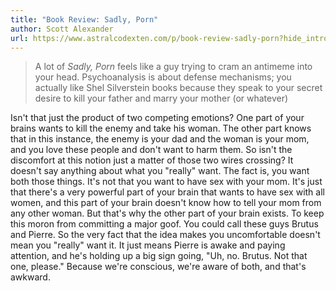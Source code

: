 ```yaml
---
title: "Book Review: Sadly, Porn"
author: Scott Alexander
url: https://www.astralcodexten.com/p/book-review-sadly-porn?hide_intro_popup=true
---
```


> A lot of *Sadly, Porn* feels like a guy trying to cram an antimeme into your head. Psychoanalysis is about defense mechanisms; you actually like Shel Silverstein books because they speak to your secret desire to kill your father and marry your mother (or whatever)

Isn't that just the product of two competing emotions? One part of your brains wants to kill the enemy and take his woman. The other part knows that in this instance, the enemy is your dad and the woman is your mom, and you love these people and don't want to harm them. So isn't the discomfort at this notion just a matter of those two wires crossing? It doesn't say anything about what you "really" want. The fact is, you want both those things. It's not that you want to have sex with your mom. It's just that there's a very powerful part of your brain that wants to have sex with all women, and this part of your brain doesn't know how to tell your mom from any other woman. But that's why the other part of your brain exists. To keep this moron from committing a major goof. You could call these guys Brutus and Pierre.
So the very fact that the idea makes you uncomfortable doesn't mean you "really" want it. It just means Pierre is awake and paying attention, and he's holding up a big sign going, "Uh, no. Brutus. Not that one, please."
Because we're conscious, we're aware of both, and that's awkward.



